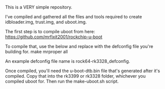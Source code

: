This is a VERY simple repository.

I've compiled and gathered all the files and tools required to create idbloader.img, trust.img, and uboot.img.

The first step is to compile uboot from here:
 https://github.com/mrfixit2001/rockchip-u-boot

To compile that, use the below and replace <defconfig> with the defconfig file you're building for.
 make mrproper <defconfig> all

An example defconfig file name is rock64-rk3328_defconfig.

Once compiled, you'll need the u-boot-dtb.bin file that's generated after it's compiled. Copy that into the rk3399 or rk3328 folder, whichever you compiled uboot for. Then run the make-uboot.sh script.
